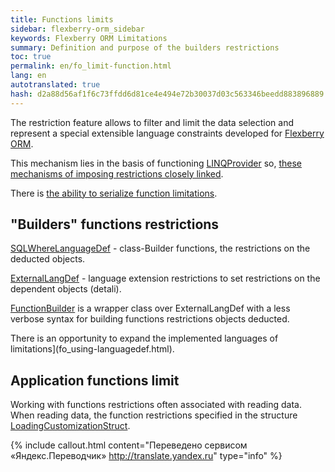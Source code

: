 ```yaml
---
title: Functions limits
sidebar: flexberry-orm_sidebar
keywords: Flexberry ORM Limitations
summary: Definition and purpose of the builders restrictions
toc: true
permalink: en/fo_limit-function.html
lang: en
autotranslated: true
hash: d2a88d56af1f6c73ffdd6d81ce4e494e72b30037d03c563346beedd883896889
---
```


The restriction feature allows to filter and limit the data selection and represent a special extensible language constraints developed for [Flexberry ORM](fo_flexberry-orm.html).

This mechanism lies in the basis of functioning [LINQProvider](fo_linq-provider.html) so, [these mechanisms of imposing restrictions closely linked](fo_limitation.html).

There is [the ability to serialize function limitations](fo_limit-function-serialization.html).

## "Builders" functions restrictions

[SQLWhereLanguageDef](fo_function-list.html) - class-Builder functions, the restrictions on the deducted objects.

[ExternalLangDef](fo_external-lang-def.html) - language extension restrictions to set restrictions on the dependent objects (detali).

[FunctionBuilder](fo_function-builder.html) is a wrapper class over ExternalLangDef with a less verbose syntax for building functions restrictions objects deducted.

There is an opportunity to expand the implemented languages of limitations](fo_using-languagedef.html).

## Application functions limit

Working with functions restrictions often associated with reading data. When reading data, the function restrictions specified in the structure [LoadingCustomizationStruct](fo_loading-customization-struct.html).



{% include callout.html content="Переведено сервисом «Яндекс.Переводчик» <http://translate.yandex.ru>" type="info" %}